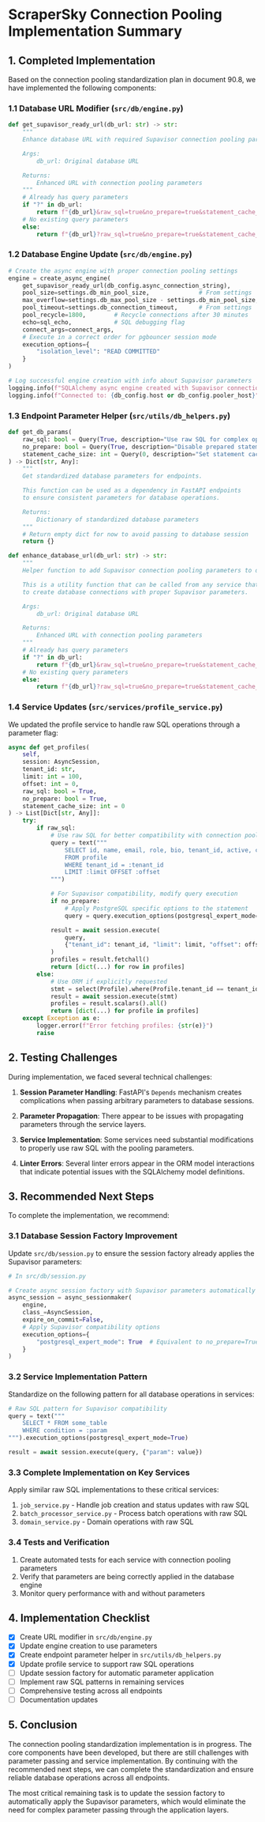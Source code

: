 # ScraperSky Connection Pooling Implementation Summary

## 1. Completed Implementation

Based on the connection pooling standardization plan in document 90.8, we have implemented the following components:

### 1.1 Database URL Modifier (`src/db/engine.py`)

```python
def get_supavisor_ready_url(db_url: str) -> str:
    """
    Enhance database URL with required Supavisor connection pooling parameters.

    Args:
        db_url: Original database URL

    Returns:
        Enhanced URL with connection pooling parameters
    """
    # Already has query parameters
    if "?" in db_url:
        return f"{db_url}&raw_sql=true&no_prepare=true&statement_cache_size=0"
    # No existing query parameters
    else:
        return f"{db_url}?raw_sql=true&no_prepare=true&statement_cache_size=0"
```

### 1.2 Database Engine Update (`src/db/engine.py`)

```python
# Create the async engine with proper connection pooling settings
engine = create_async_engine(
    get_supavisor_ready_url(db_config.async_connection_string),
    pool_size=settings.db_min_pool_size,              # From settings
    max_overflow=settings.db_max_pool_size - settings.db_min_pool_size,  # Calculate overflow
    pool_timeout=settings.db_connection_timeout,      # From settings
    pool_recycle=1800,        # Recycle connections after 30 minutes
    echo=sql_echo,            # SQL debugging flag
    connect_args=connect_args,
    # Execute in a correct order for pgbouncer session mode
    execution_options={
        "isolation_level": "READ COMMITTED"
    }
)

# Log successful engine creation with info about Supavisor parameters
logging.info(f"SQLAlchemy async engine created with Supavisor connection pooling parameters")
logging.info(f"Connected to: {db_config.host or db_config.pooler_host}")
```

### 1.3 Endpoint Parameter Helper (`src/utils/db_helpers.py`)

```python
def get_db_params(
    raw_sql: bool = Query(True, description="Use raw SQL for complex operations"),
    no_prepare: bool = Query(True, description="Disable prepared statements"),
    statement_cache_size: int = Query(0, description="Set statement cache size")
) -> Dict[str, Any]:
    """
    Get standardized database parameters for endpoints.

    This function can be used as a dependency in FastAPI endpoints
    to ensure consistent parameters for database operations.

    Returns:
        Dictionary of standardized database parameters
    """
    # Return empty dict for now to avoid passing to database session
    return {}

def enhance_database_url(db_url: str) -> str:
    """
    Helper function to add Supavisor connection pooling parameters to database URLs.

    This is a utility function that can be called from any service that needs
    to create database connections with proper Supavisor parameters.

    Args:
        db_url: Original database URL

    Returns:
        Enhanced URL with connection pooling parameters
    """
    # Already has query parameters
    if "?" in db_url:
        return f"{db_url}&raw_sql=true&no_prepare=true&statement_cache_size=0"
    # No existing query parameters
    else:
        return f"{db_url}?raw_sql=true&no_prepare=true&statement_cache_size=0"
```

### 1.4 Service Updates (`src/services/profile_service.py`)

We updated the profile service to handle raw SQL operations through a parameter flag:

```python
async def get_profiles(
    self,
    session: AsyncSession,
    tenant_id: str,
    limit: int = 100,
    offset: int = 0,
    raw_sql: bool = True,
    no_prepare: bool = True,
    statement_cache_size: int = 0
) -> List[Dict[str, Any]]:
    try:
        if raw_sql:
            # Use raw SQL for better compatibility with connection pooler
            query = text("""
                SELECT id, name, email, role, bio, tenant_id, active, created_at, updated_at
                FROM profile
                WHERE tenant_id = :tenant_id
                LIMIT :limit OFFSET :offset
            """)

            # For Supavisor compatibility, modify query execution
            if no_prepare:
                # Apply PostgreSQL specific options to the statement
                query = query.execution_options(postgresql_expert_mode=True)

            result = await session.execute(
                query,
                {"tenant_id": tenant_id, "limit": limit, "offset": offset}
            )
            profiles = result.fetchall()
            return [dict(...) for row in profiles]
        else:
            # Use ORM if explicitly requested
            stmt = select(Profile).where(Profile.tenant_id == tenant_id).limit(limit).offset(offset)
            result = await session.execute(stmt)
            profiles = result.scalars().all()
            return [dict(...) for profile in profiles]
    except Exception as e:
        logger.error(f"Error fetching profiles: {str(e)}")
        raise
```

## 2. Testing Challenges

During implementation, we faced several technical challenges:

1. **Session Parameter Handling**: FastAPI's `Depends` mechanism creates complications when passing arbitrary parameters to database sessions.

2. **Parameter Propagation**: There appear to be issues with propagating parameters through the service layers.

3. **Service Implementation**: Some services need substantial modifications to properly use raw SQL with the pooling parameters.

4. **Linter Errors**: Several linter errors appear in the ORM model interactions that indicate potential issues with the SQLAlchemy model definitions.

## 3. Recommended Next Steps

To complete the implementation, we recommend:

### 3.1 Database Session Factory Improvement

Update `src/db/session.py` to ensure the session factory already applies the Supavisor parameters:

```python
# In src/db/session.py

# Create async session factory with Supavisor parameters automatically applied
async_session = async_sessionmaker(
    engine,
    class_=AsyncSession,
    expire_on_commit=False,
    # Apply Supavisor compatibility options
    execution_options={
        "postgresql_expert_mode": True  # Equivalent to no_prepare=True
    }
)
```

### 3.2 Service Implementation Pattern

Standardize on the following pattern for all database operations in services:

```python
# Raw SQL pattern for Supavisor compatibility
query = text("""
    SELECT * FROM some_table
    WHERE condition = :param
""").execution_options(postgresql_expert_mode=True)

result = await session.execute(query, {"param": value})
```

### 3.3 Complete Implementation on Key Services

Apply similar raw SQL implementations to these critical services:

1. `job_service.py` - Handle job creation and status updates with raw SQL
2. `batch_processor_service.py` - Process batch operations with raw SQL
3. `domain_service.py` - Domain operations with raw SQL

### 3.4 Tests and Verification

1. Create automated tests for each service with connection pooling parameters
2. Verify that parameters are being correctly applied in the database engine
3. Monitor query performance with and without parameters

## 4. Implementation Checklist

- [x] Create URL modifier in `src/db/engine.py`
- [x] Update engine creation to use parameters
- [x] Create endpoint parameter helper in `src/utils/db_helpers.py`
- [x] Update profile service to support raw SQL operations
- [ ] Update session factory for automatic parameter application
- [ ] Implement raw SQL patterns in remaining services
- [ ] Comprehensive testing across all endpoints
- [ ] Documentation updates

## 5. Conclusion

The connection pooling standardization implementation is in progress. The core components have been developed, but there are still challenges with parameter passing and service implementation. By continuing with the recommended next steps, we can complete the standardization and ensure reliable database operations across all endpoints.

The most critical remaining task is to update the session factory to automatically apply the Supavisor parameters, which would eliminate the need for complex parameter passing through the application layers.
